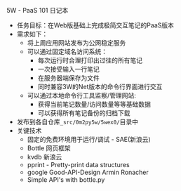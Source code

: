 5W - PaaS 101 日记本

- 任务目标：在Web版基础上完成极简交互笔记的PaaS版本
- 需求如下：
    - 将上周应用网站发布为公网稳定服务
    - 可以通过固定域名访问系统：
        - 每次运行时合理打印出过往的所有笔记
        - 一次接受输入一行笔记
        - 在服务器端保存为文件
        - 同时兼容3W的Net版本的命令行界面进行交互
    - 可以通过本地命令行工具监察/管理网站:
        - 获得当前笔记数量/访问数量等等基础数据
        - 可以获得所有笔记备份的归档下载
- 发布到各自仓库`_src/0m2py5w/5wex0/`目录中
- 关键技术
    - 固定的免费环境用于运行/调试 - SAE(新浪云)
    - Bottle 网页框架
    - kvdb 新浪云
    - pprint - Pretty-print data structures
    - google Good-API-Design Armin Ronacher
    - Simple API's with bottle.py
